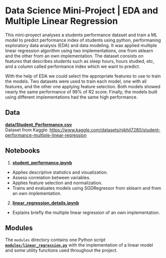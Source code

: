 # Data Science Mini-Project | EDA and Multiple Linear Regression

This mini-proyect analyses a students performance dataset and train a ML model to predict performance index of students using python, performaning exploratory data analysis (EDA) and data modeling. It was applied multiple linear regression algorithm using two implementations, one from sklearn and the other from an own implementation. The dataset consists on features that describes students such as sleep hours, hours studied, etc, and a column called performance index which we want to predict.

With the help of EDA we could select the appropriate features to use to train the models. Two datasets were used to train each model, one with all features, and the other one applying feature selection. Both models showed nearly the same performance of 98% of R2 score. Finally, the models built using different implementations had the same high performance.

## Data
**[data/Student_Performance.csv](data/Student_Performance.csv)**  
Dataset from Kaggle: https://www.kaggle.com/datasets/nikhil7280/student-performance-multiple-linear-regression

## Notebooks

1. **[student_performance.ipynb](student_performance.ipynb)**  
- Applies descriptive statistics and visualization.
- Assess correlation between variables.
- Applies feature selection and normalization.
- Trains and evaluates models using SGDRegressor from sklearn and from an own implementation.

2. **[linear_regression_details.ipynb](linear_regression_details.ipynb)**  
- Explains briefly the multiple linear regression of an own implementation.

## Modules
The `modules`  directory contains one Python script **[`modules/linear_regression.py`](modules/linear_regression.py)** with the implementation of a linear model and some utility functions used throughout the project.
